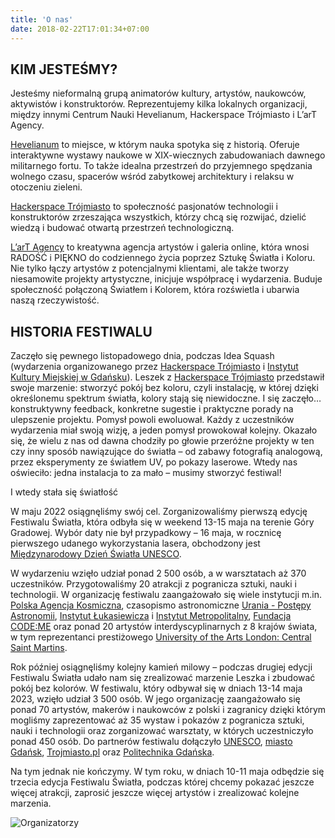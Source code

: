 ```yaml
---
title: 'O nas'
date: 2018-02-22T17:01:34+07:00
---
```


## KIM JESTEŚMY?

Jesteśmy nieformalną grupą animatorów kultury, artystów, naukowców, aktywistów i konstruktorów. Reprezentujemy kilka lokalnych organizacji, między innymi Centrum Nauki Hevelianum, Hackerspace Trójmiasto i L’arT Agency.


[Hevelianum](https://hevelianum.pl/) to miejsce, w którym nauka spotyka się z historią. Oferuje interaktywne wystawy naukowe w XIX-wiecznych zabudowaniach dawnego militarnego fortu. To także idealna przestrzeń do przyjemnego spędzania wolnego czasu, spacerów wśród zabytkowej architektury i relaksu w otoczeniu zieleni.

[Hackerspace Trójmiasto](https://hs3.pl/) to społeczność pasjonatów technologii i konstruktorów zrzeszająca wszystkich, którzy chcą się rozwijać, dzielić wiedzą i budować otwartą przestrzeń technologiczną.


 [L’arT Agency](https://lartagency.com/pl) to kreatywna agencja artystów i galeria online, która wnosi RADOŚĆ i PIĘKNO do codziennego życia poprzez Sztukę Światła i Koloru. Nie tylko łączy artystów z potencjalnymi klientami, ale także tworzy niesamowite projekty artystyczne, inicjuje współpracę i wydarzenia. Buduje społeczność połączoną Światłem i Kolorem, która rozświetla i ubarwia naszą rzeczywistość.

## HISTORIA FESTIWALU

Zaczęło się pewnego listopadowego dnia, podczas Idea Squash (wydarzenia organizowanego przez [Hackerspace Trójmiasto](https://hs3.pl/) i [Instytut Kultury Miejskiej w Gdańsku](https://ikm.gda.pl/)). Leszek z [Hackerspace Trójmiasto](https://hs3.pl/) przedstawił swoje marzenie: stworzyć pokój bez koloru, czyli instalację, w której dzięki określonemu spektrum światła, kolory stają się niewidoczne. I się zaczęło… konstruktywny feedback, konkretne sugestie i praktyczne porady na ulepszenie projektu. Pomysł powoli ewoluował. Każdy z uczestników wydarzenia miał swoją wizję, a jeden pomysł prowokował kolejny. Okazało się, że wielu z nas od dawna chodziły po głowie przeróżne projekty w ten czy inny sposób nawiązujące do światła – od zabawy fotografią analogową, przez eksperymenty ze światłem UV, po pokazy laserowe. Wtedy nas oświeciło: jedna instalacja to za mało – musimy stworzyć festiwal!

I wtedy stała się światłość

W maju 2022 osiągnęliśmy swój cel. Zorganizowaliśmy pierwszą edycję Festiwalu Światła, która odbyła się w weekend 13-15 maja na terenie Góry Gradowej. Wybór daty nie był przypadkowy – 16 maja, w rocznicę pierwszego udanego wykorzystania lasera, obchodzony jest [Międzynarodowy Dzień Światła UNESCO](https://www.lightday.org/).

W wydarzeniu wzięło udział ponad 2 500 osób, a w warsztatach aż 370 uczestników. Przygotowaliśmy 20 atrakcji z pogranicza sztuki, nauki i technologii. W organizację festiwalu zaangażowało się wiele instytucji m.in. [Polska Agencja Kosmiczna](https://polsa.gov.pl/), czasopismo astronomiczne [Urania - Postępy Astronomii](https://www.urania.edu.pl/), [Instytut Łukasiewicza](https://lukasiewicz.gov.pl/) i [Instytut Metropolitalny](https://www.im.edu.pl/), [Fundacja CODE:ME](https://codeme.pl/) oraz ponad 20 artystów interdyscyplinarnych z 8 krajów świata, w tym reprezentanci prestiżowego [University of the Arts London: Central Saint Martins](https://www.arts.ac.uk/colleges/central-saint-martins).

Rok później osiągnęliśmy kolejny kamień milowy – podczas drugiej edycji Festiwalu Światła udało nam się zrealizować marzenie Leszka i zbudować pokój bez kolorów. W festiwalu, który odbywał się w dniach 13-14 maja 2023, wzięło udział 3 500 osób. W jego organizację zaangażowało się ponad 70 artystów, makerów i naukowców z polski i zagranicy dzięki którym mogliśmy zaprezentować aż 35 wystaw i pokazów z pogranicza sztuki, nauki i technologii oraz zorganizować warsztaty, w których uczestniczyło ponad 450 osób. Do partnerów festiwalu dołączyło [UNESCO](https://www.lightday.org/), [miasto Gdańsk](https://www.gdansk.pl/), [Trojmiasto.pl](http://Trojmiasto.pl) oraz [Politechnika Gdańska](https://pg.edu.pl/). 

Na tym jednak nie kończymy. W tym roku, w dniach 10-11 maja odbędzie się trzecia edycja Festiwalu Światła, podczas której chcemy pokazać jeszcze więcej atrakcji, zaprosić jeszcze więcej artystów i zrealizować kolejne marzenia.

![Organizatorzy](/images/team/organizatorzy.jpg)